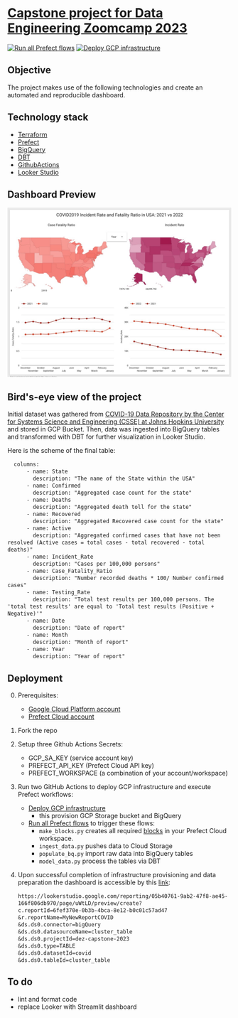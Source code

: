 # [Capstone project for Data Engineering Zoomcamp 2023]('https://github.com/DataTalksClub/data-engineering-zoomcamp')

[![Run all Prefect flows](https://github.com/biomlds/dez-capstone-project-2023/actions/workflows/run_prefect_all_flows.yaml/badge.svg)](https://github.com/biomlds/dez-capstone-project-2023/actions/workflows/run_prefect_all_flows.yaml)
[![Deploy GCP infrastructure](https://github.com/biomlds/dez-capstone-project-2023/actions/workflows/run_terraform.yaml/badge.svg)](https://github.com/biomlds/dez-capstone-project-2023/actions/workflows/run_terraform.yaml)

## Objective
The project makes use of the following technologies and create an automated and reproducible dashboard.

## Technology stack
- [Terraform](https://www.terraform.io/)
- [Prefect](https://www.prefect.io/)
- [BigQuery](https://cloud.google.com/bigquery)
- [DBT](https://www.getdbt.com/)
- [GithubActions](https://docs.github.com/en/actions)
- [Looker Studio](https://lookerstudio.google.com/navigation/reporting)

## Dashboard Preview
![Screenshot](Screenshot.jpg)

## Bird's-eye view of the project

Initial dataset was gathered from [COVID-19 Data Repository by the Center for Systems Science and Engineering (CSSE) at Johns Hopkins University](https://github.com/CSSEGISandData/COVID-19/tree/master/csse_covid_19_data) and stored in GCP Bucket. Then, data was ingested into BigQuery tables and transformed with DBT for further visualization in Looker Studio.

Here is the scheme of the final table:

```
  columns:
      - name: State
        description: "The name of the State within the USA"
      - name: Confirmed
        description: "Aggregated case count for the state"
      - name: Deaths
        description: "Aggregated death toll for the state"
      - name: Recovered
        description: "Aggregated Recovered case count for the state"
      - name: Active
        description: "Aggregated confirmed cases that have not been resolved (Active cases = total cases - total recovered - total deaths)"
      - name: Incident_Rate
        description: "Cases per 100,000 persons"
      - name: Case_Fatality_Ratio
        description: "Number recorded deaths * 100/ Number confirmed cases"
      - name: Testing_Rate
        description: "Total test results per 100,000 persons. The 'total test results' are equal to 'Total test results (Positive + Negative)'"
      - name: Date
        description: "Date of report"
      - name: Month
        description: "Month of report"
      - name: Year
        description: "Year of report"
```

## Deployment
0. Prerequisites:
    - [Google Cloud Platform account](https://cloud.google.com/)
    - [Prefect Cloud account](https://prefect.cloud)

1. Fork the repo  
2. Setup three Github Actions Secrets:
    - GCP_SA_KEY (service account key)
    - PREFECT_API_KEY (Prefect Cloud API key)
    - PREFECT_WORKSPACE (a combination of your account/workspace)
    
3. Run two GitHub Actions to deploy GCP infrastructure and execute Prefect workflows:
    - [Deploy GCP infrastructure](https://github.com/biomlds/dez-capstone-project-2023/actions/workflows/run_terraform.yaml)
      - this provision GCP Storage bucket and BigQuery
    - [Run all Prefect flows](https://github.com/biomlds/dez-capstone-project-2023/actions/workflows/run_prefect_all_flows.yaml) to trigger these flows:
      - `make_blocks.py` creates all required [blocks](https://docs.prefect.io/latest/concepts/blocks/) in your Prefect Cloud workspace.
      - `ingest_data.py` pushes data to Cloud Storage
      - `populate_bq.py` import raw data into BigQuery tables
      - `model_data.py` process the tables via DBT

5. Upon successful completion of infrastructure provisioning and data preparation the dashboard is accessible by this [link](https://lookerstudio.google.com/reporting/05b40761-9ab2-47f8-ae45-166f806db970/page/uWtLD/preview/create?c.reportId=6fef370e-0b3b-4bca-8e12-b0c01c57ad47&r.reportName=MyNewReportCOVID&ds.ds0.connector=bigQuery&ds.ds0.datasourceName=cluster_table&ds.ds0.projectId=dez-capstone-2023&ds.ds0.type=TABLE&ds.ds0.datasetId=covid&ds.ds0.tableId=cluster_table):

    ```
    https://lookerstudio.google.com/reporting/05b40761-9ab2-47f8-ae45-166f806db970/page/uWtLD/preview/create?
    c.reportId=6fef370e-0b3b-4bca-8e12-b0c01c57ad47
    &r.reportName=MyNewReportCOVID
    &ds.ds0.connector=bigQuery
    &ds.ds0.datasourceName=cluster_table
    &ds.ds0.projectId=dez-capstone-2023
    &ds.ds0.type=TABLE
    &ds.ds0.datasetId=covid
    &ds.ds0.tableId=cluster_table
    ```

## To do
- lint and format code
- replace Looker with Streamlit dashboard